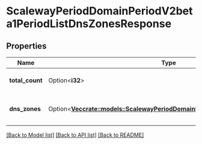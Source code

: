 # ScalewayPeriodDomainPeriodV2beta1PeriodListDnsZonesResponse

## Properties

Name | Type | Description | Notes
------------ | ------------- | ------------- | -------------
**total_count** | Option<**i32**> | The total number of DNS zones | [optional]
**dns_zones** | Option<[**Vec<crate::models::ScalewayPeriodDomainPeriodV2beta1PeriodDnsZone>**](scaleway.domain.v2beta1.DNSZone.md)> | The paginated returned DNS zones | [optional]

[[Back to Model list]](../README.md#documentation-for-models) [[Back to API list]](../README.md#documentation-for-api-endpoints) [[Back to README]](../README.md)


